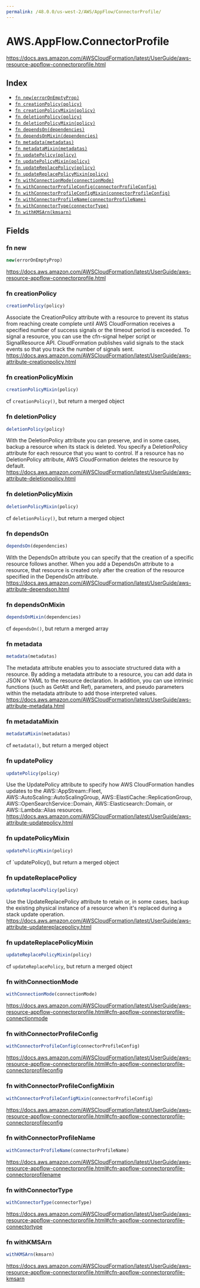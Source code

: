```yaml
---
permalink: /48.0.0/us-west-2/AWS/AppFlow/ConnectorProfile/
---
```


# AWS.AppFlow.ConnectorProfile

https://docs.aws.amazon.com/AWSCloudFormation/latest/UserGuide/aws-resource-appflow-connectorprofile.html

## Index

* [`fn new(errorOnEmptyProp)`](#fn-new)
* [`fn creationPolicy(policy)`](#fn-creationpolicy)
* [`fn creationPolicyMixin(policy)`](#fn-creationpolicymixin)
* [`fn deletionPolicy(policy)`](#fn-deletionpolicy)
* [`fn deletionPolicyMixin(policy)`](#fn-deletionpolicymixin)
* [`fn dependsOn(dependencies)`](#fn-dependson)
* [`fn dependsOnMixin(dependencies)`](#fn-dependsonmixin)
* [`fn metadata(metadatas)`](#fn-metadata)
* [`fn metadataMixin(metadatas)`](#fn-metadatamixin)
* [`fn updatePolicy(policy)`](#fn-updatepolicy)
* [`fn updatePolicyMixin(policy)`](#fn-updatepolicymixin)
* [`fn updateReplacePolicy(policy)`](#fn-updatereplacepolicy)
* [`fn updateReplacePolicyMixin(policy)`](#fn-updatereplacepolicymixin)
* [`fn withConnectionMode(connectionMode)`](#fn-withconnectionmode)
* [`fn withConnectorProfileConfig(connectorProfileConfig)`](#fn-withconnectorprofileconfig)
* [`fn withConnectorProfileConfigMixin(connectorProfileConfig)`](#fn-withconnectorprofileconfigmixin)
* [`fn withConnectorProfileName(connectorProfileName)`](#fn-withconnectorprofilename)
* [`fn withConnectorType(connectorType)`](#fn-withconnectortype)
* [`fn withKMSArn(kmsarn)`](#fn-withkmsarn)

## Fields

### fn new

```ts
new(errorOnEmptyProp)
```

https://docs.aws.amazon.com/AWSCloudFormation/latest/UserGuide/aws-resource-appflow-connectorprofile.html

### fn creationPolicy

```ts
creationPolicy(policy)
```

Associate the CreationPolicy attribute with a resource to prevent its status from reaching create complete until AWS CloudFormation receives a specified number of success signals or the timeout period is exceeded. To signal a resource, you can use the cfn-signal helper script or SignalResource API. CloudFormation publishes valid signals to the stack events so that you track the number of signals sent. 
https://docs.aws.amazon.com/AWSCloudFormation/latest/UserGuide/aws-attribute-creationpolicy.html

### fn creationPolicyMixin

```ts
creationPolicyMixin(policy)
```

cf `creationPolicy()`, but return a merged object

### fn deletionPolicy

```ts
deletionPolicy(policy)
```

With the DeletionPolicy attribute you can preserve, and in some cases, backup a resource when its stack is deleted. You specify a DeletionPolicy attribute for each resource that you want to control. If a resource has no DeletionPolicy attribute, AWS CloudFormation deletes the resource by default. 
https://docs.aws.amazon.com/AWSCloudFormation/latest/UserGuide/aws-attribute-deletionpolicy.html

### fn deletionPolicyMixin

```ts
deletionPolicyMixin(policy)
```

cf `deletionPolicy()`, but return a merged object

### fn dependsOn

```ts
dependsOn(dependencies)
```

With the DependsOn attribute you can specify that the creation of a specific resource follows another. When you add a DependsOn attribute to a resource, that resource is created only after the creation of the resource specified in the DependsOn attribute. 
https://docs.aws.amazon.com/AWSCloudFormation/latest/UserGuide/aws-attribute-dependson.html

### fn dependsOnMixin

```ts
dependsOnMixin(dependencies)
```

cf `dependsOn()`, but return a merged array

### fn metadata

```ts
metadata(metadatas)
```

The metadata attribute enables you to associate structured data with a resource. By adding a metadata attribute to a resource, you can add data in JSON or YAML to the resource declaration. In addition, you can use intrinsic functions (such as GetAtt and Ref), parameters, and pseudo parameters within the metadata attribute to add those interpreted values. 
https://docs.aws.amazon.com/AWSCloudFormation/latest/UserGuide/aws-attribute-metadata.html

### fn metadataMixin

```ts
metadataMixin(metadatas)
```

cf `metadata()`, but return a merged object

### fn updatePolicy

```ts
updatePolicy(policy)
```

Use the UpdatePolicy attribute to specify how AWS CloudFormation handles updates to the AWS::AppStream::Fleet, AWS::AutoScaling::AutoScalingGroup, AWS::ElastiCache::ReplicationGroup, AWS::OpenSearchService::Domain, AWS::Elasticsearch::Domain, or AWS::Lambda::Alias resources. 
https://docs.aws.amazon.com/AWSCloudFormation/latest/UserGuide/aws-attribute-updatepolicy.html

### fn updatePolicyMixin

```ts
updatePolicyMixin(policy)
```

cf `updatePolicy(), but return a merged object

### fn updateReplacePolicy

```ts
updateReplacePolicy(policy)
```

Use the UpdateReplacePolicy attribute to retain or, in some cases, backup the existing physical instance of a resource when it's replaced during a stack update operation. 
https://docs.aws.amazon.com/AWSCloudFormation/latest/UserGuide/aws-attribute-updatereplacepolicy.html

### fn updateReplacePolicyMixin

```ts
updateReplacePolicyMixin(policy)
```

cf `updateReplacePolicy`, but return a merged object

### fn withConnectionMode

```ts
withConnectionMode(connectionMode)
```

https://docs.aws.amazon.com/AWSCloudFormation/latest/UserGuide/aws-resource-appflow-connectorprofile.html#cfn-appflow-connectorprofile-connectionmode

### fn withConnectorProfileConfig

```ts
withConnectorProfileConfig(connectorProfileConfig)
```

https://docs.aws.amazon.com/AWSCloudFormation/latest/UserGuide/aws-resource-appflow-connectorprofile.html#cfn-appflow-connectorprofile-connectorprofileconfig

### fn withConnectorProfileConfigMixin

```ts
withConnectorProfileConfigMixin(connectorProfileConfig)
```

https://docs.aws.amazon.com/AWSCloudFormation/latest/UserGuide/aws-resource-appflow-connectorprofile.html#cfn-appflow-connectorprofile-connectorprofileconfig

### fn withConnectorProfileName

```ts
withConnectorProfileName(connectorProfileName)
```

https://docs.aws.amazon.com/AWSCloudFormation/latest/UserGuide/aws-resource-appflow-connectorprofile.html#cfn-appflow-connectorprofile-connectorprofilename

### fn withConnectorType

```ts
withConnectorType(connectorType)
```

https://docs.aws.amazon.com/AWSCloudFormation/latest/UserGuide/aws-resource-appflow-connectorprofile.html#cfn-appflow-connectorprofile-connectortype

### fn withKMSArn

```ts
withKMSArn(kmsarn)
```

https://docs.aws.amazon.com/AWSCloudFormation/latest/UserGuide/aws-resource-appflow-connectorprofile.html#cfn-appflow-connectorprofile-kmsarn